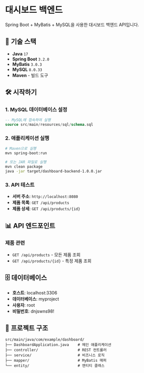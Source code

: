 # 대시보드 백엔드

Spring Boot + MyBatis + MySQL을 사용한 대시보드 백엔드 API입니다.

## 🚀 기술 스택

- **Java** `17`
- **Spring Boot** `3.2.0`
- **MyBatis** `3.0.3`
- **MySQL** `8.0.33`
- **Maven** - 빌드 도구

## 🛠️ 시작하기

### 1. MySQL 데이터베이스 설정

```sql
-- MySQL에 접속하여 실행
source src/main/resources/sql/schema.sql
```

### 2. 애플리케이션 실행

```bash
# Maven으로 실행
mvn spring-boot:run

# 또는 JAR 파일로 실행
mvn clean package
java -jar target/dashboard-backend-1.0.0.jar
```

### 3. API 테스트

- **서버 주소**: `http://localhost:8080`
- **제품 목록**: `GET /api/products`
- **제품 상세**: `GET /api/products/{id}`

## 📊 API 엔드포인트

### 제품 관련
- `GET /api/products` - 모든 제품 조회
- `GET /api/products/{id}` - 특정 제품 조회

## 🗄️ 데이터베이스

- **호스트**: localhost:3306
- **데이터베이스**: myproject
- **사용자**: root
- **비밀번호**: dnjswns98!

## 📁 프로젝트 구조

```
src/main/java/com/example/dashboard/
├── DashboardApplication.java    # 메인 애플리케이션
├── controller/                  # REST 컨트롤러
├── service/                     # 비즈니스 로직
├── mapper/                      # MyBatis 매퍼
└── entity/                      # 엔티티 클래스
```
